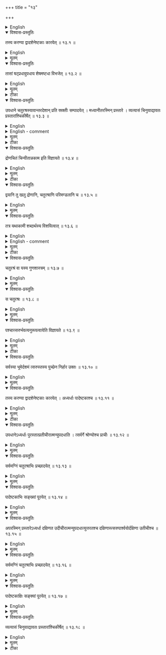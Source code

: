 +++
title = "१३"

+++

<details><summary>English</summary>

CONSTRUCTION OF FIRE-ALTARS IN THE FORM OF A CHARIOT 
WHEEL (RATHACAKRA) AND A TROUGH (DROṆA) 
</details>


<details open><summary>विश्वास-प्रस्तुतिः</summary>

तस्य करण्या द्वादशेनेष्टकाः कारयेत् ॥ १३.१ ॥
</details>

<details><summary>English</summary>

Bricks (for the construction of the chariot wheel fire-altar) are made with the twelfth part of the side (of the inscribed square).
</details>

<details><summary>मूलम्</summary>

तस्य करण्या द्वादशेनेष्टकाः कारयेत् ॥ १३.१ ॥
</details>







<details open><summary>विश्वास-प्रस्तुतिः</summary>

तासां षट्प्रधावुपधाय शेषमष्टधा विभजेत् ॥ १३.२ ॥
</details>

<details><summary>English</summary>

6 of these (bricks) are placed in each circular segment and the remaining space (of the segment) is divided into 8 parts.
</details>

<details><summary>मूलम्</summary>

तासां षट्प्रधावुपधाय शेषमष्टधा विभजेत् ॥ १३.२ ॥
</details>

<details><summary>टीका</summary>

प्रधिकाश्वत्वारः ।
तेषु प्रधिकेनषु षडिष्टका द्वादशेन कारिताः उपधाय शेषं प्रधिकमष्टधा विभजेत् ।
अष्टभिरपदध्यात् ।
तासां करणं वक्ष्यामः  त्रयस्त्रिंशदङ्गुलमष्टभिस्तिलैरूनमेकं, एकत्रिंशदङ्गुलं द्वादशभिस्तिलैरूनमेकं, अष्टाविंशत्यङ्गुलमेकं अष्टाविंशत्यङ्गुलं तिलाभ्यां सहैकं, एतैश्चतुर्भिः फलकैः एकं करणं॑ तस्य चतुर्थं फलकं तक्षेत् ।
यथा धनुराकारं भवति यथा शरमष्टादशतिलमात्रं भवति ।
तथा एकत्रिंशदङ्गुलं द्वादशभिक्तिलैरूनं, एकविंशत्यङ्गुलं एकादशभिक्तिलैरूनमेकं, अष्टात्रिंशदङ्गुलं त्रिभिस्तिलैःसहैकं, नवत्रिंशदङ्गुलं द्वादशतिलैः सहैकं, एतैश्चतुर्भिः द्वितीयं कररणम् ।
अस्य चतुर्थं पूर्ववत्तक्षेत् ।
शरप्रमाणं तिलाभ्यां सहैकं भवति तथा तक्षेत् ।
चत्वारिंशदह्गुलं दशभिस्तिलैरूनमेकं, त्रयस्त्रिशदङ्गुलं दशभिस्तिलैरूनमेकं, द्वात्रिंशदङ्गुलं तिलेन सहैकं, द्वात्रिंशदङ्गुलं द्वादशभिस्तिलैःसहैकं, अष्टाविंशत्यङ्गुलं एकादशभिस्तिलैःसहैकं, पञ्चचत्वारिंशदङ्गुलं चतुर्भिस्तिलैरूनमेकं, एतैश्चतुर्भिश्चतुर्थं करणम् ।
तस्य चतुर्थं तक्षेत् ।
पूर्ववच्च प्रमाणद्वयङ्गुलं त्रिभिस्तिलैरूनम्  तत्र श्लोकौ भवतः

रज्जुः कृतान्यतः पाशा सप्ताशीतिशताङ्गुला ।

विमानं रथचक्रस्य करोत्योषा तु मण्डलम् ।

चतुरश्रकरणी रज्जुः चतुःषष्टिशतद्वयी ।

तिलैस्त्रयोदशैर्युक्ता रथचक्रे हविर्भुजि ॥


करविन्दीया व्याख्या

रथच ते

रथचक्रं मण्डलाकारं ब्रातृव्यवान् तैर्बाध्यमानः तान् जेतुम् ॥


यावा भवेत्.

अरत्निप्रादेशसहितस्य करणी द्वौ पुरुषावष्टाशीतिरह्गुलयः विष्कम्भार्धं एकर्विशतितिलाश्च ।
तस्य मध्ये यावत्सम्भवं चतुरश्रं विहृत्य विलिख्य ॥


तस्य येत्.

चतुरश्रस्य करणी द्वे शते चतुःषष्टिश्वाङ्गुलयः त्रयोदशतिलाश्च ।
तस्या द्वादशभागः सतिला द्वाविंशतिलङ्गुलयः ।
चतुर्भिः द्वादशभागीयानां करणी ।
तन्मध्ये चतुश्वत्वारिंशच्छतमिष्टचकाः तासां द्वादशभागीयानां षडिष्टका एकैकस्मिन् प्रधवुपधाय सम्पाद्य शेषं प्रधिशेषमष्टधा विभजेत् ।
तत्र पूर्वस्मिन् प्रधौ दक्षिणार्धे चत्तुरश्रकरणीसमीपे दक्षिणोत्तरास्तिस्रः द्वादशभागीयाः ।
उत्तरतो व्यवलिख्य शषें प्रध्यर्धं चतुर्धा विभजे देकैकस्मिन् भागे एकैकं करणं तिसृणां द्वादशभागीयानां पुरस्ताद्द्वौ भागौ ।
तस्मिन् दक्षिणतो द्वौ भागौ ।
एवं विभागे चतुर्णां विभागानां पश्चत्तिर्यङ्मानी त्रयस्त्रिंशदङ्गुलयः

एकतिलम् ।
तत्र दक्षिणभागस्य करणं त्रिभिः फलकैर्भवति ।
तत्र तिर्यङ्भान्युक्ता चतुर्णां समेति पार्श्वमान्येकैव ।
सा च षड्विन्तिरङ्गुलयः द्वादशतिलाश्च ।
द्वितीयं वक्तव्यं द्विचत्वारिंशदङ्गलयः सार्धपञ्चविंशतितिलाश्च ।
तद्विष्कम्भार्धप्रमा णया रज्ज्वा कर्कटेन वऽऽलिख्य तक्षयेत् ।
द्वितीयदक्षिणपार्श्वमानी सैव या दक्षिणस्योत्तरा ।
तिर्यङ्नानी चोक्ता ।
उत्तरपार्श्वमानी द्विचत्वारिंशदङ्गुलयः पञ्चविंशतितिलाश्च ।
मुखञ्चतुस्त्रिंशदङ्गुलयः दश तिलाश्च ।
तत्पूर्वं तक्षयेत् ।
तान्येव विपरीतान्युत्तरार्धे करणानि ।
एषैवोत्तरार्धे विभागकल्पना ।
तत्र सर्वषां सैव पश्चात्तिरश्वी ।
दक्षात्तिरश्वी ।
दक्षिणमुत्तरेषां दक्षिणं भवति ।
तान्येव तान्येव मुखानि ।
अत्र चतुर्थवत्पञ्चमम् ।
तृतीयवत्षष्ठम् ।
द्वितीयवत्सप्तमम् ।
प्रथमवदष्टमम् ।
एवं दक्षिणोत्तरपश्चिमप्रधिषु दक्षिणोत्तरपश्चिममुखान्येतानि करणानि भवन्ति ॥


सुन्दरराजीया व्याख्या

रथचक्र त्संभवेत्

विष्कम्भो मण्डलविधावेव प्रपञ्चितः ।
मध्ये शङ्कुं निहत्य पञ्चाशीतिशताङ्गुलेन चतुर्दशतिलयुक्तेन परिमण्डलं भ्रमयेत् ।
तस्य परिणाहस्तिलन्यूनं पञ्चषष्ठयधिकशतोत्तरसहस्राङ्गुलयः ।
तस्य मध्ये विष्कम्भार्धद्विकरण्या द्विषष्टिशतद्वयाङ्गुलया सप्ततिलसहितया समचतुरश्रमवदध्यात् ।
चतुरश्राद्बहिश्वत्वारः प्रधयः ॥


इति द्वादशः खण्डः



तस्य कारेयेत्

द्वाविंशत्यङ्गुलेन पञ्चतिलोनेन समचतुरश्रकरणम् ।
चतुरश्रमध्ये चतुश्वत्वारिंशच्छतमिष्टकाःशेरते ।

तासां  विभजेत्.

प्रधिमध्ये षट्चतुरश्रा उपधाय तस्य प्रधेःशेषमष्टधा विभजेत् ।
उपहितानां षण्णां पार्श्वयोर्द्वेद्वे मुखे चतस्र उदीरिताः ।
तासां चत्वारि करणानि ।
त्रिकोणमाद्यम् ।
तस्य तिलत्रययुक्तं षड्विंशत्यङ्गुलमेकं तिर्यक्फलकम् ।
सार्धसप्ततिलहीनं त्रयस्त्रिंशदङ्गुलं द्वितीयम् ।
एकादशतिलयुक्तद्विचत्वारिंशदङ्गुलं तृती यम् ।
कर्णरूपं तद्धनुरिव तक्षेत् ।
यथा षट्तिलयुक्ताङ्गुलिःशरो भवति ।
द्वितीयस्य षड्विंशत्यङ्गुलं तिलत्रययुक्तं तिर्यक्फलकमेकम् ।
एकादशतिलयुक्तं द्विचत्वारिंशदङ्गुलमपरम् ।
सप्ततिलोनं त्रयस्त्रिंशदङ्गुलमेकं पार्श्वम् ।
षट्त्रिंशकं सविंशतितिलं पार्श्वान्तरम् ।
तद्धनुरिव तक्षेत् ।
यथा तिलत्रयोनाङ्गुलिःशरो भवति ।
तृतीयस्य सार्धविंशत्यङ्गुलमेकं तिर्यक्फलकम् ।
त्रिंशकं षोडशतिलहीनं द्वितीयम् ।
सप्ततिलोनं त्रयस्त्रिशकमेकं पार्श्वान्तरम्, तद्धनुरिव तक्षेत् ।
पञ्चविंशतितिलास्तस्य शरः ।
एतान्येव चत्वारि करणानि अन्यस्मिन् प्रध्यर्धे विपर्यासेन भवन्ति ।
एव मेव चत्वारः प्रधयः ॥


कपर्दिभाष्यम्
</details>

<details open><summary>विश्वास-प्रस्तुतिः</summary>

उपधाने चतुरश्रस्यावान्तरदेशान् प्रति स्रक्तीः सम्पादयेत् । मध्यानीतरस्मिन् प्रस्तारे । व्यत्यासं चिनुयाद्यावतः प्रस्तारांश्चिकीर्षेत् ॥ १३.३ ॥
</details>

<details><summary>English</summary>

In the placement (of the first layer), the corners of the square should lie in the intermediate directions and in the other layer in the centres of the segments (of the first layer). (With these two layers) alternating with each other, as many layers as desired are to be constructed.
</details>

<details><summary>English - comment</summary>

13.1-13.3. As mentioned in the previous chapter, these three rules are in continuation of sūtras 12.9 and 12.10, dealing with the construction of a rathacakracit. This type has been fully discussed in connection with Baudhāyana's rules describing such a fire-altar (Bśl. 16-16.5). 
</details>

<details><summary>मूलम्</summary>

उपधाने चतुरश्रस्यावान्तरदेशान् प्रति स्रक्तीः सम्पादयेत् । मध्यानीतरस्मिन् प्रस्तारे । व्यत्यासं चिनुयाद्यावतः प्रस्तारांश्चिकीर्षेत् ॥ १३.३ ॥
</details>

<details><summary>टीका</summary>

गतमेतत् ।
एष एव प्रस्तारो मण्डले श्मशाने द्रोणे च ।
</details>

<details open><summary>विश्वास-प्रस्तुतिः</summary>

द्रोणचितं चिन्वीतान्नकाम इति विज्ञायते  ॥ १३.४ ॥
</details>

<details><summary>English</summary>

According to tradition, those who desired food should construct a fire-altar in the form of a trough.
</details>

<details><summary>मूलम्</summary>

द्रोणचितं चिन्वीतान्नकाम इति विज्ञायते  ॥ १३.४ ॥
</details>

<details><summary>टीका</summary>

अन्नकामस्य द्रोणचिदिति श्रुतिः ।
</details>

<details open><summary>विश्वास-प्रस्तुतिः</summary>

द्वयानि तु खलु द्रोणानि, चतुरश्राणि परिमण्डलानि च  ॥ १३.५ ॥
</details>

<details><summary>English</summary>

The troughs are indeed of two types, e.g. the square-shaped and the circular. 
</details>

<details><summary>मूलम्</summary>

द्वयानि तु खलु द्रोणानि, चतुरश्राणि परिमण्डलानि च  ॥ १३.५ ॥
</details>







<details open><summary>विश्वास-प्रस्तुतिः</summary>

तत्र यथाकामी शब्दार्थस्य विशयित्वात् ॥ १३.६ ॥
</details>

<details><summary>English</summary>

One can construct the fire-altar of any one of these (two) types as one may wish.
</details>

<details><summary>English - comment</summary>

13.4-13.16. Of the two types of fire-altars in the form of a trough (droṇa), the square type in which both the body and the handle are squares is here described. The circular type is not discussed. Baudhayana, as we have noticed, discussed both the types, square-type in rules Bśl. 17.1-17.12, and the circular type in Bśl. 18.1-18.11.  

In Āpastamba's droṇaciti, the relative areas of the handle and the body of the trough are different from those prescribed by Baudhayana. The area of the seven- fold fire-altar being 108000 sq. ang., the handle measures 10800 sq. ang. and the body 97200 sq. ang. The area of the square body is 9 times that of the square handle and therefore the side of the handle is one-third of the side of the body. The sides are :  

The side of the body  = 311 ang. 26.18 ti 312 ang-8 ti approx. as given by Karavinda and Sundararāja.  


The side of the handle = 103 ang. 31.28 ti.  

The bricks are formed by the twelfth part of the side of the body, and out of such dvādaśi square bricks, adhyardha (one side longer by half), quarter bricks etc. are formed, of which specifications are as follows:  

\\(B_{1}\\) - one-twelfth or dvādaśabhāgiyā square brick side-25 aṅg. 33 ti = 26 ang.—1 ti;   

\\(B_{2}\\) - adhyardha of one-twelfth -38 ang. 33 ti × 25 ang. 33 ti;  

\\(B_{3}\\) - quarter of one-twelfth ;  

\\(B_{4}\\) - quarter of adhyardha.  

\\(B_{3}\\) and \\(B_{4}\\) are used to make the total number of bricks in a layer equal to 200. Sundararāja mentions one-ninth bricks.  

The arrangement of bricks in the first and the second layers, for which the directions in the sūtras are quite clear, are shown in Fig. 14(a) and (b). In the first layer, 24 \\(B_{2}\\) bricks are placed,—12 on the eastern side, 4 each on the two western 


![](../images/fig14.png) 


Fig. 14. Fire-altar in the form of a trough: (a) first layer, (b) second layer. 

sides of the body and 4 at the western end of the handle. The remaining space can just accommodate 124 \\(B_{1}\\) bricks. The total number of bricks comes to 148. In the second layer, the rule prescribes the use of 32 \\(B_{2}s\\),-24 in the body and 8 in the handle; the remaining space can be filled with 112 \\(B_{1} s\\), making the total number 144. The deficit in either layer is made up by replacing the required number of \\(B_{1} s\\) and \\(B_{2} s\\) by quarter bricks.  
</details>

<details><summary>मूलम्</summary>

तत्र यथाकामी शब्दार्थस्य विशयित्वात् ॥ १३.६ ॥
</details>

<details><summary>टीका</summary>

द्रोणशब्दो जलाधारस्य वर्तुलाकारस्य वाचकः ।
दारुमयस्य सत्सरुकस्य चतुरश्रस्य च ।
तत्रैकतरो गृह्यत इत्युच्यते ।
यथाकामी चतुरश्रं परिमण्डलं वा ।
अगृह्यमाणत्वाद्विशेषस्य चतुरश्रं परिमण्डलं वा चिनुयात् ।
उभयशब्दप्रवृतेः ॥
</details>

<details open><summary>विश्वास-प्रस्तुतिः</summary>

चतुरश्रं वा यस्य गुणशास्त्रम्  ॥ १३.७ ॥
</details>

<details><summary>English</summary>

Rather from considerations of quality 
</details>

<details><summary>मूलम्</summary>

चतुरश्रं वा यस्य गुणशास्त्रम्  ॥ १३.७ ॥
</details>







<details open><summary>विश्वास-प्रस्तुतिः</summary>

स चतुरश्रः  ॥ १३.८ ॥
</details>

<details><summary>English</summary>

a square (droṇacit) should be constructed.
</details>

<details><summary>मूलम्</summary>

स चतुरश्रः  ॥ १३.८ ॥
</details>







<details open><summary>विश्वास-प्रस्तुतिः</summary>

पश्चात्त्सरुर्भवत्यनुरूपत्वायेति विज्ञायते  ॥ १३.९ ॥
</details>

<details><summary>English</summary>

According to tradition, the handle (of the trough) should lie on (its) western side.
</details>

<details><summary>मूलम्</summary>

पश्चात्त्सरुर्भवत्यनुरूपत्वायेति विज्ञायते  ॥ १३.९ ॥
</details>

<details><summary>टीका</summary>

वाशब्दः पक्षव्यावृत्तौ ।
न विकल्पार्थः ।
नैष मण्डलाकारश्वेतव्यः॑ चतुरश्र एव चेतव्यः ।
यस्य गुणशास्त्रं "द्रोणे वा अन्नं भ्रियते" इति ।
तच्चतुरश्रे युज्यते न वर्तुलाकारद्रोणे ।
अतो गुणसम्बन्धाच्चतुरश्र एव निश्वीयेत ।
तस्माच्चतुरश्र एव चेतव्यः ।
पश्चात्पुच्छस्थानेत्सरुर्भवति अनुरुपत्व श्रुतेः, तथाकारसंपादनाय ।

करविन्दीया व्याख्या

उपधार् षेत्.

गतम्.

द्रोण  ते.

अन्नाधारं पात्रं द्रोणमित्युच्यते ।
तदाकारं चिन्वीत अन्नकामः ।

द्वयानि  च.

तुशब्दो भेदे ।
न प्रौगादिवदेकप्रकाराणि द्रोणानि किन्तु द्विप्रकाराणि चतुश्राणि परिमण्डलानि च ।
खलुशब्दः प्रसिद्धौ ॥


या  त्वात्

गतम्.

उभयत्र द्रोणशब्दप्रयोगादुभयप्रकारौ ग्राह्यौ ॥


चतुर  श्रः

चतुरश्राण्येव ग्राह्याणि ।
कुतः? यस्येदं गुणशास्त्रं स चतुरश्रः, प्राकृतं चतुरश्रं अग्निमनूद्यान्नकामाय द्रोणाकारं विधीयते ।
अत इदमपि चतुरश्रमेव ग्राह्यमित्यर्थः ॥


पश्चा  ते.

आत्मनः पश्चात्पुच्छस्थानेत्सरुर्भवति ।
त्सरुर्मुष्टिः ।
प्राङ्भुखावस्थितस्थ पुरुषस्य पश्चात्स्थितः द्रोणोऽपि पश्चान्मुष्टिर्भविष्यति ।
एवमिहापीत्यर्थः ॥


सुन्दरराजीया व्याख्या
उपाधाने  चतुरश्रं वा.

तत्र हेतुमाह

यस्य  स चतुरश्रः.

गुणप्रापकःसमचतुरश्रः ।
यस्य  अग्नेः ।

पश्चास्तरु  विज्ञायते ।

पश्चात्सरुर्यस्य स तथोक्तः ।
असमासो वा ।
त्सरुश्बद उभयलिङ्गः ।
"त्सरुः पुमान" इति नैघण्टुकः प्रमादः ।

"दशमंत्सरु" इति निर्देशात् ।
अनुरूपत्वं द्रोणानुरूप्यम् ।

एतच्च मण्डलचतुरश्रयोःसमानम् ।
तथाह भारद्वाजः

द्रोणिचितं चिन्वीतान्नकामश्चतुरश्रं परिमण्डलं वा पश्चात्सरुर्भवति ।
इति ।
स्पष्टमेवाह कात्यायनः

"दशमभागो वृत्तः पश्चात्पुरस्ताद्वा पण्डलेऽप्येवमेव" इति ।

कपर्दिभाष्यम्
</details>

<details open><summary>विश्वास-प्रस्तुतिः</summary>

सर्वस्या भूमेर्दशमं त्सरुस्तस्य पुच्छेन निर्हार उक्तः  ॥ १३.१० ॥
</details>

<details><summary>English</summary>

The area of the handle is one-tenth of the total area (of the fire-altar). This being placed in the form of the tail (separate from the body), the area (of the square body) is found by the difference (of two squares) as already stated.
</details>

<details><summary>मूलम्</summary>

सर्वस्या भूमेर्दशमं त्सरुस्तस्य पुच्छेन निर्हार उक्तः  ॥ १३.१० ॥
</details>







<details open><summary>विश्वास-प्रस्तुतिः</summary>

तस्य करण्या द्वादशेनेष्टकाः कारयेत् । अध्यर्धाः पादेष्टकाश्च  ॥ १३.११ ॥
</details>

<details><summary>English</summary>

The (square) bricks are to be made with the twelfth part of the side (of the square body). Bricks longer by half (adhyardhā) and quarter bricks are also made.
</details>

<details><summary>मूलम्</summary>

तस्य करण्या द्वादशेनेष्टकाः कारयेत् । अध्यर्धाः पादेष्टकाश्च  ॥ १३.११ ॥
</details>

<details><summary>टीका</summary>

द्वादशचतुर्भागीयाक्षेत्रं सारत्निप्रादेशस्य दशमोंऽशः ।
षष्ठयङ्गुलप्रमाणं तिर्यङ्भानी तस्य द्विकरणी पार्श्वमानी ।
तस्या क्ष्णया रज्ज्वा कृते चतुरश्रे द्वादशचतुर्भागीया क्षेत्रं भवति ।
यच्सरोः प्रमाणम् ।
तयैव त्रिगुणीकृतया द्रोणः ।

तस्य पुच्छेन निर्हार उक्तः  पुच्छेनैव मानमार्गो व्याख्यातः ।
तस्य करण्या द्वादशेष्टकाः कारयोत्तस्येति द्रोणः परामृश्यते नत्सरुः स च त्रिकोण समदेशेन चतुर्भागीयेनेत्यर्थः ।
अध्यर्धाः पादेष्टेकाश्च अत्र विप्रतिपन्ना याज्ञिकाः अक्ष्णया पादमिच्छन्ति केचित् ।
केचिद्दीर्घपदपादमर्धेष्टकाः कर्तव्याः ताभिर्विना संख्यापूरणस्याशक्यत्वात् ।
व्क्तमुक्तं शुल्बान्तरे "अर्धेष्टकास्वेति ।
इहापि चकारादर्धेष्टकाश्चेति ।
करणानि च ष्ट्त्रिंशदङ्गुलं तिलोनमेकं करणञ्च॑ एकतोऽध्यर्धं द्वितीयं॑ प्रथमकरणमुभयतोऽभ्णया चतुर्धा दीर्घं," तेन पादानां तृतीयं करणं, तृतीयेनैव करणेन दीर्घेण वार्ऽधेष्टकानां करणं चतुर्थम् ।
</details>

<details open><summary>विश्वास-प्रस्तुतिः</summary>

उपधानेऽध्यर्धाः पुरस्तात्प्रतीचीरात्मन्युपदधाति । त्सर्वर्गे श्रोण्योश्च प्राचीः  ॥ १३.१२ ॥
</details>

<details><summary>English</summary>

In the placement (of the bricks in the first layer), the bricks longer by half are arranged on the eastern side of the body, turned towards west, at the (west) end of the handle and at the two western corners (of the body).
</details>

<details><summary>मूलम्</summary>

उपधानेऽध्यर्धाः पुरस्तात्प्रतीचीरात्मन्युपदधाति । त्सर्वर्गे श्रोण्योश्च प्राचीः  ॥ १३.१२ ॥
</details>







<details open><summary>विश्वास-प्रस्तुतिः</summary>

सर्वमग्निं चतुरश्राभिः प्रच्छादयेत् ॥ १३.१३ ॥
</details>

<details><summary>English</summary>

The remaining space of the fire-altar is covered with square bricks.
</details>

<details><summary>मूलम्</summary>

सर्वमग्निं चतुरश्राभिः प्रच्छादयेत् ॥ १३.१३ ॥
</details>







<details open><summary>विश्वास-प्रस्तुतिः</summary>

पादेष्टकाभिः सङ्ख्यां पूरयेत् ॥ १३.१४ ॥
</details>

<details><summary>English</summary>

The number (of 200 bricks) is to be completed with quarter bricks.
</details>

<details><summary>मूलम्</summary>

पादेष्टकाभिः सङ्ख्यां पूरयेत् ॥ १३.१४ ॥
</details>







<details open><summary>विश्वास-प्रस्तुतिः</summary>

अपरस्मिन् प्रस्तारेऽध्यर्धा दक्षिणत उदीचीरात्मन्युपदधात्युत्तरतश्च दक्षिणास्त्सरुपार्श्वयोर्दक्षिणा उतीचीश्च  ॥ १३.१५ ॥
</details>

<details><summary>English</summary>

In the other layer, the bricks longer by half are placed along the southern side of the body, turned towards north and along the northern side, turned towards south; the same is done along the southern and the northern side of the handle.
</details>

<details><summary>मूलम्</summary>

अपरस्मिन् प्रस्तारेऽध्यर्धा दक्षिणत उदीचीरात्मन्युपदधात्युत्तरतश्च दक्षिणास्त्सरुपार्श्वयोर्दक्षिणा उतीचीश्च  ॥ १३.१५ ॥
</details>







<details open><summary>विश्वास-प्रस्तुतिः</summary>

सर्वमग्निं चतुरश्राभिः प्रच्छादयेत् ॥ १३.१६ ॥
</details>

<details><summary>English</summary>

The remaining space of the fire-altar is covered with square bricks.
</details>

<details><summary>मूलम्</summary>

सर्वमग्निं चतुरश्राभिः प्रच्छादयेत् ॥ १३.१६ ॥
</details>







<details open><summary>विश्वास-प्रस्तुतिः</summary>

पादेष्टकाक्षिः सङ्क्यां पूरयेत् ॥ १३.१७ ॥
</details>

<details><summary>English</summary>

The number (of 200 bricks) is to be completed with quarter bricks. 
</details>

<details><summary>मूलम्</summary>

पादेष्टकाक्षिः सङ्क्यां पूरयेत् ॥ १३.१७ ॥
</details>







<details open><summary>विश्वास-प्रस्तुतिः</summary>

व्यत्यासं चिनुयाद्यावतः प्रस्तारांश्चिकीर्षेत् ॥ १३.१८ ॥
</details>

<details><summary>English</summary>

(With these two layers) alternating with each other, as many layers as desired are to be constructed.
</details>

<details><summary>मूलम्</summary>

व्यत्यासं चिनुयाद्यावतः प्रस्तारांश्चिकीर्षेत् ॥ १३.१८ ॥
</details>




<details><summary>टीका</summary>

इति त्रयोदशः खण्डः



उपाधाने यथासूत्रमध्यर्धा उपधाय पूर्वार्धे सप्तदशेष्टका अक्ष्णया छिन्द्यात्द्वावर्धौ ।
यदि दीर्घाश्वेत्पादा उत्तरस्यां रीत्यां नेवष्टकाः छिन्द्यात्यथा प्राचीः प्रपादाः यथा दक्षिणस्यामष्टौ तथैव प्राचीरेकाद्विधा ।
तत्र तथैव पूर्णः प्रस्तारः ।
अपरस्मिन्प्रस्तारे पश्चादात्मन्यष्टादशेष्टकाः करणे छिन्द्यात् ।
द्वे द्वे इष्टके द्विधाकरणेनैव ।
यदि दीर्घाः पादाः पूर्वस्यां रीत्यां नवेष्टका भिन्द्यात् ।
यथा वा उदीच्याःश्रोण्या द्वे द्वेत्सरोः पश्चादेवाग्रतः पाशमध्येर्ऽधाः पादाश्वोदीच्यः ।
एवं प्रस्तारो द्विशतः ।
तत्र श्लोका भवन्ति

मितास्त्रिभिस्तिलैरूना चतुर्भिश्च शतेन च ।

द्रोणस्यैषात्सरोर्मात्रा तस्य त्रिगुणुतैव सा ॥


पादा अर्धाश्च भेदास्युः करणानि विभावसौ ।

द्रोणाख्ये तु स्मशाने च चतुरश्रे हविर्भुजि ॥


प्रस्तारे प्रथमे पादा यत्र स्युस्तत्र नोत्तरे ।

द्वावर्धौ प्रथमस्तारे चतस्र स्तूत्तरे स्तरे ॥


निधाय चोत्तरे स्तारे अध्यर्धत्वविपूर्वके ।

अध्यर्धा यत्र तत्र स्युः पादा दीर्घा यदि त्वथ ॥


प्राच्यस्युः प्रथमे स्तारे उदीच्यस्तूत्तरे स्तरे ।

अभितः पादमध्यर्धा रीतयसप्त चोत्तरे ॥
इत्.इ ॥


करविन्दीया व्याख्या

सर्व  क्तः

सर्वस्याग्निक्षेत्रस्य दशमौशःत्सरुः ।
छान्दसोनपुंसकलिंङ्गनिर्देशः ।
सारत्निप्रदेशस्य दशमोभागो द्वादशभागीयाक्षेत्रम् ।
तस्यत्सरोर्निर्हारः समुदायात्पृथक्करणं पुच्छेन पुच्छप्रदेशेन भवेत् ।
स उक्तो निर्हारः चतुरश्राच्चतुरश्रं निजिहीर्षन्निति ।
चतुरश्रस्यात्मनः करणी शतत्रयमेकादशाङ्गुलयः षड्विंशतितिलाश्च ।
त्सरोस्तुत्र्यधिकं शतमङ्कुलयः एकत्रिंशत्तिलाश्च ॥


करण्यः का तस्य  क श्च

तस्यद्रोणस्य करणी दशकी षड्विंशतिरह्गुलयः तिलोनाः ।
द्वादशभीगीयानां करणी एकतःषड्विंशतिरङ्गुलयः तिलोनाः अन्यत्रैकोनचत्वारिंशदङ्गुलयः अध्यर्धतिलोनाः द्वितीयं करणं पादेष्टका द्वादशभागीयानामेव ।
चकारादर्धेष्टकाश्च ।
ताभिर्विनासङ्ख्यापूरणाशक्तेः उक्तञ्च शुल्बान्तरे पादेष्टका अर्धेष्टकाश्चेति प्रथमकरणमक्ष्णया भिन्द्यात् ॥


सापादेष्टका अथवा द्वादशभागा पार्श्वमानिका ।
तत्तुरीयम् ।
तिर्यक्मानिका पादेष्टका ॥


उपधाने प्राचीः

आत्मनि पूर्वभागे द्वादशेष्टकाः प्रतीचीरुपदधाति ।
त्सर्वर्गे चतस्रः ।
श्रोण्योः प्रत्येकञ्चतस्रः ।
एवं चतुर्विंशति रध्यर्धाः ॥


सर्व  येत्

शिष्टमग्निक्षेत्रं द्वादशभागीयाभिः प्रच्छादयेत्पुच्छे चतुरिष्टके द्वे रीत्यौ द्वयोः पुरस्तार्पुच्छाप्य य विशयरूपैकाः चतुरिष्टकाश्च ।
तस्याः पुरस्ताद्दिश्येका ।
अत्मनि द्वादशेष्टकाः उदीच्योनवरीतयः ।
एकविंशति शतं चतुरश्राः ।
चतुर्विंशतिरध्यर्धाः ।
उत्तरस्मिन्पार्श्व नवचतुरश्रा उधृत्य षट्त्रिंशतं दीर्घाः पादाः प्रतीचीरुपदध्यात् ।
दक्षिणस्मिन् पार्श्वेच नवोद्धृत्यष्ट्त्रिंशतंपादाः ।
षूर्वस्यां दिशि द्वाधशभागीयानामुपान्त्ये उद्धृत्यद्वेद्द्वे चार्दे उपदध्यात् ।
अक्ष्णयापादाश्वेत्पूर्वार्धेऽष्टादशचतुरश्रा उधृत्यद्विसप्ततिपादाः द्वे इष्टके उद्धृत्य द्वे द्वे चार्धे ।
द्विशतः एष प्रस्तारः ॥


अपरस्मिन्  उदीचीश्च

आस्मनि दक्षिणतोद्वादश ।
तथैवोत्तरतः ।
पुच्छपार्श्वयोश्चतस्रश्चतस्रः ।
प्राच्योरीतयः द्वात्रिंशत् ॥


सर्व  येत्

पुच्छे चतस्रश्चतुरश्रा आत्मनि द्वादशेष्टकाः प्राच्योनवरीतयः ।
ताद्वादशशतम् ।
पश्चादात्मनि ।
दशचतुरश्रा उद्धृत्य द्वात्रिंशतमक्ष्णयापादा उपदध्यात् ।
चतस्रश्वार्वाः दीर्घाश्वेत्पादाः पूर्वस्यां रीत्यां नवेष्टका उद्धृत्य षटत्रिंशतं पादा उतीच्य उपदध्यात् ।
पश्चादात्मन्यष्टादश चतुरश्राः नवपादा उतीचीरुपधाय तासां पुरस्तादभितो द्विपादाः सप्तार्धाः उपधायतासां पुरस्तादष्टादशार्दा उपधायतासां पुरस्तान्नवपादा उपदध्यात् ।
द्विशत एषप्रस्तारः ।

सुन्दरराजीया व्याख्या

सर्वस्या उक्तः

पुच्छमिवात्मनो वहिर्भूतं पश्चान्मिनुयादित्यर्थः त६ चतुरश्रद्रोणचित्द्वाधशत्रिशताङ्गुलेनाष्ठतिलोनेन समचतुरश्रः तस्य पश्चान्मध्यदेशे करणीतृतीयेनत्सरुसमचतुरश्रम् ।

तस्य करण्य कारयेत्

आत्मकरण्या द्वादशेन षड्विंशत्यङ्गुलेनैकतिलोनेन समचतुरश्राः ।

अध्यर्धाः  पादेष्टकाश्च
तृतीयेन च नवम्यः पूर्ववत् ।

उपादाने  दधाति

द्वादशीभिरुदीची रीतिः ॥


त्सर्वर्ग्रे  प्राचीः

त्सर्वर्ग्रे चतस्रोऽध्यर्धाः, श्रोण्यश्च चतस्रश्चतस्रः ।
एवं द्वादश ।

सर्वमग्निं  प्रच्छादयेत्

द्वाधशीभिरेवं प्रच्छादितेऽष्टाचत्वारिंशच्छतं भवति ।

पादेष्टकाभिः  पूरयेत्

आत्मनि प्राच्यो द्वादशरीतयः ।
तत्र ददिणस्यां पश्चाद्द्वयं हित्वा पूर्वास्तिस्रो नवम्य उदीच्यः ।
ततो द्वादश पाद्याः ।
ततस्तिस्रो नवम्यः ।
ततः प्राकपाद्या द्वादश ।
ततस्तिस्रो नवम्यः उदीच्यः ।
ततः प्राग्द्वादश्यध्यर्धे ।
एवमेव द्वादशीरीतिः ।
एवं द्विशतः प्रस्तारः ॥


अपरस्मिन्  उचीचीश्च

द्वादश द्वादश ।
दक्षिणेति द्वितीयावहुवचनस्वीकारः ।
त्सरुपार्श्वयोर्दक्षिणा उदीचीश्चतस्रश्चतस्रः ।

सर्वमग्निं  प्रच्छादयेत्

चतुश्वत्वारिंशच्छतं भवति ॥


पादेष्टकाभि" पूरयेत्

आत्मन्युदीच्यो द्वादश रीतयः ।
अत्रापरस्यां दक्षिणाध्यर्धाया उदक्तिस्रो नवम्यः प्राच्यः ।
ततोऽष्टौ पाद्याः ।
ततस्तिस्रो नवम्यः ।
ततो द्वादशी ततस्तिस्रो नवम्यः ।
ततोऽष्टौ पाद्याः ततस्तिस्रो नवम्यः ।
ततोद्वादशी ।
ततस्तिस्रो नवम्यः ।
ततोऽध्यर्धा ।
एवं पूर्वा रीतिः ।
द्विशतः प्रस्तारः ।

व्यत्यासं  चिकीर्षेत्

अथ परिमण्डलस्य द्रोणचितेः प्रकारो वक्ष्यते ।

षट्सप्ततिशता ङ्गुलश्त्रयस्तिलोनो वेणुरुभयताश्छिद्रः ।
मध्येशङ्कुं निहत्य तस्मिन् वेणोश्छिद्रं प्रतिमुच्य छिद्रान्तरेण परिमण्लं परिलिखेत् ।
मध्यशङ्कोः पश्चादष्टषष्टिशताङ्गुले सतिलद्वये शङ्कुः ।
तस्य पश्चात्सरुः ।
समचरश्रं तिलद्वयोनचतुःशताङ्गुलं कुर्यात् ।
मण्डलमध्यशङ्कोः पश्चाच्चतुःशताङ्गुले तिलत्रयोने शङ्कं निहत्य तस्मिन् वेणोछिद्रं प्रतिमुच्यान्येन च्छिद्रेणत्सरुणो दक्षिणापरकोणादारभ्य उत्तरापरकोणादालिखेत्, यथात्सर्वग्रं प्रध्याकारं भवति ।
मण्डलभ्रमणेत्सरुपुर्वान्तेर्ऽधे यावद्ध्रियते तावत्पश्चादागच्छति ।
ततो मण्जलमध्ये पूर्ववच्चतुरश्रं नवचत्वारिंशद्द्विशताङ्गुलमष्टतिलोनमवदध्यात् ।
तस्य करण्या द्वादशेनेष्टकाः एकविंशत्यङ्गुला नवीतलोनाः चतुरश्रमध्ये चतुश्वत्वारिंशच्छतमिष्टकाःशेरते ।
ततो दीर्घमेकं करणम् ।
तस्य तिलोनषड्विंशत्यह्गुला तिलश्वी ।
चतुस्त्रिंशकं द्वाविंशतितिलं पार्श्वम् ।
ताः प्रधिमूलमध्ये चतस्रश्चतस्रो निधेयाः पूर्वापरयोः प्रागायता दक्षिणोत्तरयोरुदगायताः ।
प्रधिशेषेषु सप्तसप्तेष्टकाः ।
चतसृणां मुखेषु तिस्रः ।
पार्श्वयोर्द्वेद्वे इति तासां चत्वरि करणानि ।
त्रिकोणमाद्यं, तस्य षट्तिलोनमष्टाविंशत्यङ्गुलमेकं फलकम् ।
षट्त्रिंशकं सप्ततिलोनं द्वितीयम् ।
त्र्यंशोनितं षट्चत्वारिंशदङ्गुलं तृतीयं कर्णरूपं, तद्धनुरिव तक्षेत्, यथाध्यर्धाङ्गुलिःशरो भवेत् ।
द्विदीयस्य षट्तिलोनमष्टाविंशकमेकं तिल्यक्फलकम् ।
त्र्यंशोनचतुश्वत्वारिंशदङ्गुलमन्यत् ।
सप्ततिलं षट्त्रिंशकमेकं पार्श्वम् ।
साष्टादशतिलं नवत्रिंशकं पार्श्वान्तरम् ।
तद्धनुरिव तक्षेत्, यथा स चतुस्तिलाङ्गुलिःशरः ।
तृतीयस्य सतिलं नवकमेकं तिर्यक्फलकमेकम् ।
सतिलं षोडशाह्गुलमन्यत् ।
द्वादशतिलोनं पञ्चत्रिंशदङ्गुलमेकं पार्श्वं द्वादशतिलयुक्तं पञ्चत्रिंशकं पार्श्वान्तरम्, तद्धनुरिव तक्षेत् ।
त्रिंशत्तिलाःशरः ।
चतुर्थस्य सतिले षोडशिके तिरश्वयौ पार्श्वे च दशतिलोनेपञ्चत्रिंशके ।
एफं पार्श्वं धनुरिव तक्षेत् ।
एकान्नत्रिंशत्तिलाःशरः ।
एषा इष्टका प्रधिमध्ये स्थाप्या, अभितस्तिस्रस्तिस्रः पूर्वोक्ताः क्रमोत्क्रमेण ।
एवं मण्डलक्षेत्रे अष्टाशीतिशतमिष्टका भवन्ति ।

ततोऽपरप्रधेर्मध्यास्तिस्र उद्धृत्यत्सर्वग्रे निदध्यात् ।
त्सरुशेषे द्वादश दीर्घेष्टकाः ।
द्विशतः प्रस्तारः ।
एवमेवापरः प्रस्तारः ।
चतुरश्रस्रक्तयस्तु महादिक्षु भवन्ति ।
त्सरुणस्त्वन्ये द्वे करणे ।
तत्रैकस्य तिलोने षड्विंशत्यङ्गुले तिल्यक्फलके ।
चत्वारिंशदङ्गुले त्र्यंशे पार्श्वै ।
एकाक्ष्णयारझ्जुस्त्रिचत्वारिंशदङ्गुला षट्तिलयुक्ता ।
अन्या त्वेकपञ्चाशदह्गुला सदशतिला ।
एकं पार्श्वफलकं धनुरिव तक्षेत् ।
स चतुस्तिलाङ्गुलिःशरः ।
अन्यदपि पार्श्वमेवमेव ।
अन्तश्वापं तु भवति यथैवमिष्टकारूपं, एता इष्टकाःत्सरुपार्श्वयोश्चतस्रश्चतस्र उदगायताः ।
अथान्यत्तिलोनषड्विंशकं समचतुरश्रं तस्यैकं तिल्यक्फलं धनुरिव तक्षेत्यथा षोडशतिलाःशरो भवति ।
एवमेवान्यत्तिर्यक्फलकं. अन्तश्वावीं तु भवति ।
यथैवमिष्टकाःत्सरुमध्ये एताश्चतस्रः प्रस्तारो द्विशतः ।

व्यत्यसं चिनुयाद्यवतः प्रस्तारांश्वितीषोन्त् ॥


इति त्रयोदशः खण्डः



कपर्दिक्षाष्यम्
</details>